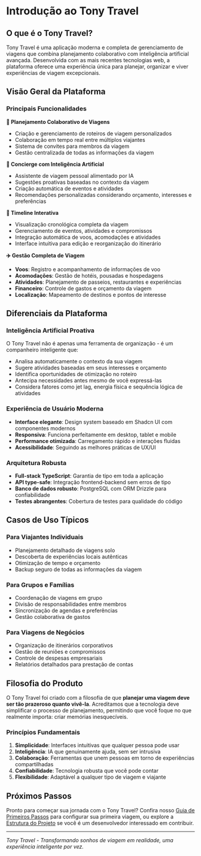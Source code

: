 # Introdução ao Tony Travel

## O que é o Tony Travel?

Tony Travel é uma aplicação moderna e completa de gerenciamento de viagens que combina planejamento colaborativo com inteligência artificial avançada. Desenvolvida com as mais recentes tecnologias web, a plataforma oferece uma experiência única para planejar, organizar e viver experiências de viagem excepcionais.

## Visão Geral da Plataforma

### Principais Funcionalidades

**🎯 Planejamento Colaborativo de Viagens**
- Criação e gerenciamento de roteiros de viagem personalizados
- Colaboração em tempo real entre múltiplos viajantes
- Sistema de convites para membros da viagem
- Gestão centralizada de todas as informações da viagem

**🤖 Concierge com Inteligência Artificial**
- Assistente de viagem pessoal alimentado por IA
- Sugestões proativas baseadas no contexto da viagem
- Criação automática de eventos e atividades
- Recomendações personalizadas considerando orçamento, interesses e preferências

**📅 Timeline Interativa**
- Visualização cronológica completa da viagem
- Gerenciamento de eventos, atividades e compromissos
- Integração automática de voos, acomodações e atividades
- Interface intuitiva para edição e reorganização do itinerário

**✈️ Gestão Completa de Viagem**
- **Voos**: Registro e acompanhamento de informações de voo
- **Acomodações**: Gestão de hotéis, pousadas e hospedagens
- **Atividades**: Planejamento de passeios, restaurantes e experiências
- **Financeiro**: Controle de gastos e orçamento da viagem
- **Localização**: Mapeamento de destinos e pontos de interesse

## Diferenciais da Plataforma

### Inteligência Artificial Proativa
O Tony Travel não é apenas uma ferramenta de organização - é um companheiro inteligente que:
- Analisa automaticamente o contexto da sua viagem
- Sugere atividades baseadas em seus interesses e orçamento
- Identifica oportunidades de otimização no roteiro
- Antecipa necessidades antes mesmo de você expressá-las
- Considera fatores como jet lag, energia física e sequência lógica de atividades

### Experiência de Usuário Moderna
- **Interface elegante**: Design system baseado em Shadcn UI com componentes modernos
- **Responsiva**: Funciona perfeitamente em desktop, tablet e mobile
- **Performance otimizada**: Carregamento rápido e interações fluidas
- **Acessibilidade**: Seguindo as melhores práticas de UX/UI

### Arquitetura Robusta
- **Full-stack TypeScript**: Garantia de tipo em toda a aplicação
- **API type-safe**: Integração frontend-backend sem erros de tipo
- **Banco de dados robusto**: PostgreSQL com ORM Drizzle para confiabilidade
- **Testes abrangentes**: Cobertura de testes para qualidade do código

## Casos de Uso Típicos

### Para Viajantes Individuais
- Planejamento detalhado de viagens solo
- Descoberta de experiências locais autênticas
- Otimização de tempo e orçamento
- Backup seguro de todas as informações da viagem

### Para Grupos e Famílias
- Coordenação de viagens em grupo
- Divisão de responsabilidades entre membros
- Sincronização de agendas e preferências
- Gestão colaborativa de gastos

### Para Viagens de Negócios
- Organização de itinerários corporativos
- Gestão de reuniões e compromissos
- Controle de despesas empresariais
- Relatórios detalhados para prestação de contas

## Filosofia do Produto

O Tony Travel foi criado com a filosofia de que **planejar uma viagem deve ser tão prazeroso quanto vivê-la**. Acreditamos que a tecnologia deve simplificar o processo de planejamento, permitindo que você foque no que realmente importa: criar memórias inesquecíveis.

### Princípios Fundamentais

1. **Simplicidade**: Interfaces intuitivas que qualquer pessoa pode usar
2. **Inteligência**: IA que genuinamente ajuda, sem ser intrusiva
3. **Colaboração**: Ferramentas que unem pessoas em torno de experiências compartilhadas
4. **Confiabilidade**: Tecnologia robusta que você pode contar
5. **Flexibilidade**: Adaptável a qualquer tipo de viagem e viajante

## Próximos Passos

Pronto para começar sua jornada com o Tony Travel? Confira nosso [Guia de Primeiros Passos](./getting-started.md) para configurar sua primeira viagem, ou explore a [Estrutura do Projeto](./project-structure.md) se você é um desenvolvedor interessado em contribuir.

---

*Tony Travel - Transformando sonhos de viagem em realidade, uma experiência inteligente por vez.*